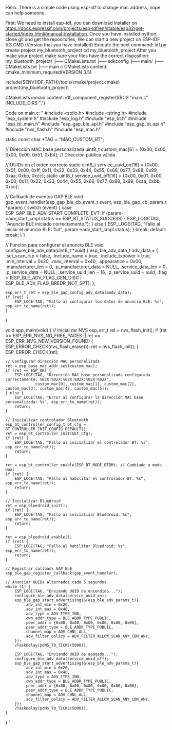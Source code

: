 Hello.
There is a simple code using esp-idf to change mac address, hope can help someone.


First:
We need to install esp-idf, you can download installer on https://docs.espressif.com/projects/esp-idf/en/stable/esp32/get-started/index.html#manual-installation.
Once you have installed python, clone git and get the repositories,
We can start a new project on ESP-IDF 5.3 CMD (Version that you have installed)
Execute the next command: 
idf.py create-project my_bluetooth_project
cd my_bluetooth_project
After you make your project make sure your files have the correct disposition:
my_bluetooth_project/
├── CMakeLists.txt
├── sdkconfig
├── main/
    ├── CMakeLists.txt
    ├── main.c
CMakeLists content: 
cmake_minimum_required(VERSION 3.5)

include($ENV{IDF_PATH}/tools/cmake/project.cmake)
project(my_bluetooth_project)


CMakeLists inmain content: 
idf_component_register(SRCS "main.c"
                        INCLUDE_DIRS ".")

Code on main.c:
"
#include <stdio.h>
#include <string.h>
#include "esp_system.h"
#include "esp_log.h"
#include "esp_bt.h"
#include "esp_bt_main.h"
#include "esp_gap_ble_api.h"
#include "esp_gap_bt_api.h"
#include "nvs_flash.h"
#include "esp_mac.h"

static const char *TAG = "MAC_CUSTOM_BT";

// Dirección MAC base personalizada
uint8_t custom_mac[6] = {0x00, 0x00, 0x00, 0x00, 0x51, 0xE4}; // Dirección pública válida

// UUIDs en el orden correcto
static uint8_t service_uuid_on[16] = {0x00, 0x01, 0x00, 0xff, 0x11, 0x22, 0x33, 0x44, 0x55, 0x66, 0x77, 0x88, 0x99, 0xaa, 0xbb, 0xcc};
static uint8_t service_uuid_off[16] = {0x00, 0x01, 0x00, 0x00, 0x11, 0x22, 0x33, 0x44, 0x55, 0x66, 0x77, 0x88, 0x99, 0xaa, 0xbb, 0xcc};

// Callback de eventos GAP BLE
void gap_event_handler(esp_gap_ble_cb_event_t event, esp_ble_gap_cb_param_t *param) {
    switch (event) {
    case ESP_GAP_BLE_ADV_START_COMPLETE_EVT:
        if (param->adv_start_cmpl.status == ESP_BT_STATUS_SUCCESS) {
            ESP_LOGI(TAG, "Anuncio BLE iniciado correctamente.");
        } else {
            ESP_LOGE(TAG, "Fallo al iniciar el anuncio BLE: %d", param->adv_start_cmpl.status);
        }
        break;
    default:
        break;
    }
}

// Función para configurar el anuncio BLE
void configure_ble_adv_data(uint8_t *uuid) {
    esp_ble_adv_data_t adv_data = {
        .set_scan_rsp = false,
        .include_name = true,
        .include_txpower = true,
        .min_interval = 0x20,
        .max_interval = 0x40,
        .appearance = 0x00,
        .manufacturer_len = 0,
        .p_manufacturer_data = NULL,
        .service_data_len = 0,
        .p_service_data = NULL,
        .service_uuid_len = 16,
        .p_service_uuid = uuid,
        .flag = (ESP_BLE_ADV_FLAG_GEN_DISC | ESP_BLE_ADV_FLAG_BREDR_NOT_SPT),
    };

    esp_err_t ret = esp_ble_gap_config_adv_data(&adv_data);
    if (ret) {
        ESP_LOGE(TAG, "Fallo al configurar los datos de anuncio BLE: %s", esp_err_to_name(ret));
    }
}

void app_main(void) {
    // Inicializar NVS
    esp_err_t ret = nvs_flash_init();
    if (ret == ESP_ERR_NVS_NO_FREE_PAGES || ret == ESP_ERR_NVS_NEW_VERSION_FOUND) {
        ESP_ERROR_CHECK(nvs_flash_erase());
        ret = nvs_flash_init();
    }
    ESP_ERROR_CHECK(ret);

    // Configurar dirección MAC personalizada
    ret = esp_base_mac_addr_set(custom_mac);
    if (ret == ESP_OK) {
        ESP_LOGI(TAG, "Dirección MAC base personalizada configurada correctamente: %02X:%02X:%02X:%02X:%02X:%02X",
                 custom_mac[0], custom_mac[1], custom_mac[2], custom_mac[3], custom_mac[4], custom_mac[5]);
    } else {
        ESP_LOGE(TAG, "Error al configurar la dirección MAC base personalizada: %s", esp_err_to_name(ret));
        return;
    }

    // Inicializar controlador Bluetooth
    esp_bt_controller_config_t bt_cfg = BT_CONTROLLER_INIT_CONFIG_DEFAULT();
    ret = esp_bt_controller_init(&bt_cfg);
    if (ret) {
        ESP_LOGE(TAG, "Fallo al inicializar el controlador BT: %s", esp_err_to_name(ret));
        return;
    }

    ret = esp_bt_controller_enable(ESP_BT_MODE_BTDM); // Cambiado a modo Dual
    if (ret) {
        ESP_LOGE(TAG, "Fallo al habilitar el controlador BT: %s", esp_err_to_name(ret));
        return;
    }

    // Inicializar Bluedroid
    ret = esp_bluedroid_init();
    if (ret) {
        ESP_LOGE(TAG, "Fallo al inicializar Bluedroid: %s", esp_err_to_name(ret));
        return;
    }

    ret = esp_bluedroid_enable();
    if (ret) {
        ESP_LOGE(TAG, "Fallo al habilitar Bluedroid: %s", esp_err_to_name(ret));
        return;
    }

    // Registrar callback GAP BLE
    esp_ble_gap_register_callback(gap_event_handler);

    // Anunciar UUIDs alternados cada 5 segundos
    while (1) {
        ESP_LOGI(TAG, "Enviando UUID de encendido...");
        configure_ble_adv_data(service_uuid_on);
        esp_ble_gap_start_advertising(&(esp_ble_adv_params_t){
            .adv_int_min = 0x20,
            .adv_int_max = 0x40,
            .adv_type = ADV_TYPE_IND,
            .own_addr_type = BLE_ADDR_TYPE_PUBLIC,
            .peer_addr = {0x00, 0x00, 0x00, 0x00, 0x00, 0x00},
            .peer_addr_type = BLE_ADDR_TYPE_PUBLIC,
            .channel_map = ADV_CHNL_ALL,
            .adv_filter_policy = ADV_FILTER_ALLOW_SCAN_ANY_CON_ANY,
        });
        vTaskDelay(pdMS_TO_TICKS(5000));

        ESP_LOGI(TAG, "Enviando UUID de apagado...");
        configure_ble_adv_data(service_uuid_off);
        esp_ble_gap_start_advertising(&(esp_ble_adv_params_t){
            .adv_int_min = 0x20,
            .adv_int_max = 0x40,
            .adv_type = ADV_TYPE_IND,
            .own_addr_type = BLE_ADDR_TYPE_PUBLIC,
            .peer_addr = {0x00, 0x00, 0x00, 0x00, 0x00, 0x00},
            .peer_addr_type = BLE_ADDR_TYPE_PUBLIC,
            .channel_map = ADV_CHNL_ALL,
            .adv_filter_policy = ADV_FILTER_ALLOW_SCAN_ANY_CON_ANY,
        });
        vTaskDelay(pdMS_TO_TICKS(5000));
    }
}
"
